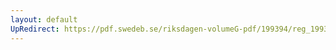 ```yaml
---
layout: default
UpRedirect: https://pdf.swedeb.se/riksdagen-volumeG-pdf/199394/reg_199394_AU/reg_199394_AU_0004.pdf
---
```

